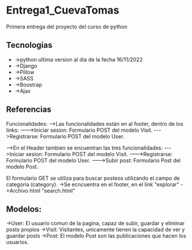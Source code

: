 # Entrega1_CuevaTomas
Primera entrega del proyecto del curso de python

## Tecnologias
<ul>
  <li>->python ultima version al dia de la fecha 16/11/2022</li>
  <li>->Django</li>
  <li>->Pillow</li>
  <li>->SASS</li>
  <li>->Boostrap</li>
  <li>->Ajax</li>
</ul>

## Referencias
Funcionalidades:
-->Las funcionalidades están en al footer, dentro de los links:
--->Iniciar sesion: Formulario POST del modelo Visit.
--->Registrarse: Formulario POST del modelo User.

-->En el Header tambien se encuentran las tres funcionalidades:
--->Iniciar sesion: Formulario POST del modelo Visit.
--->Registrarse: Formulario POST del modelo User.
--->Subir post: Formulario Post del modelo Post.

El formulario GET se utiliza para buscar posteos utilizando el campo de categoria (category).
->Se ecncuentra en el footer, en el link "explorar"
->Archivo html "search.html"

## Modelos:
->User: El usuario comun de la pagina, capaz de subir, guardar y eliminar posts propios
->Visit: Visitantes, unicamente tienen la capacidad de ver y guardar posts
->Post: El modelo Post son las publicaciones que hacen los usuarios.
